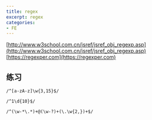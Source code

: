 ```yaml
---
title: regex
excerpt: regex
categories: 
- FE
---
```


[http://www.w3school.com.cn/jsref/jsref_obj_regexp.asp](http://www.w3school.com.cn/jsref/jsref_obj_regexp.asp)
[https://regexper.com](https://regexper.com)

## 练习

```
/^[a-zA-z]\w{3,15}$/
```

```
/^1\d{10}$/
```

```
/^(\w-*\.*)+@(\w-?)+(\.\w{2,})+$/
```
